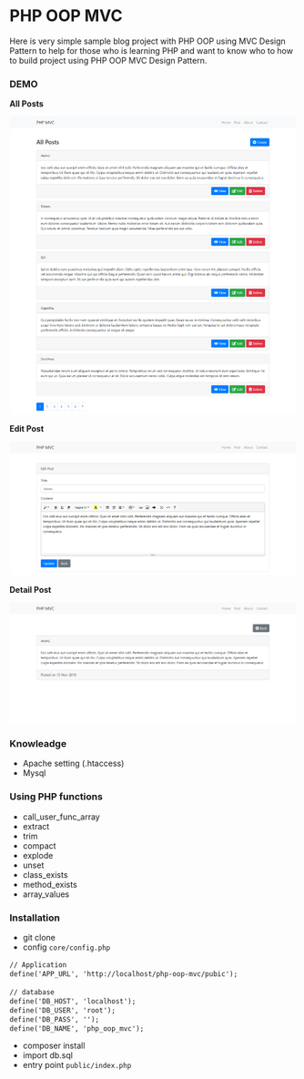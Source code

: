 # PHP OOP MVC

Here is very simple sample blog project with PHP OOP using MVC Design Pattern to help for those
who is learning PHP and want to know who to how to build project using PHP OOP MVC Design Pattern.

### DEMO

__All Posts__

<img src="./public/asset/demo_image/all.png" alt="./public/asset/demo_image/all.png">

__Edit Post__

<img src="./public/asset/demo_image/edit.png" alt="./public/asset/demo_image/edit.png">

__Detail Post__

<img src="./public/asset/demo_image/show.png" alt="./public/asset/demo_image/show.png">

### Knowleadge

- Apache setting (.htaccess)
- Mysql

### Using PHP functions 

- call_user_func_array
- extract
- trim
- compact
- explode
- unset
- class_exists
- method_exists
- array_values

### Installation

- git clone
- config `core/config.php`
```
// Application 
define('APP_URL', 'http://localhost/php-oop-mvc/pubic');

// database
define('DB_HOST', 'localhost');
define('DB_USER', 'root');
define('DB_PASS', '');
define('DB_NAME', 'php_oop_mvc');
```
- composer install
- import db.sql
- entry point `public/index.php`
